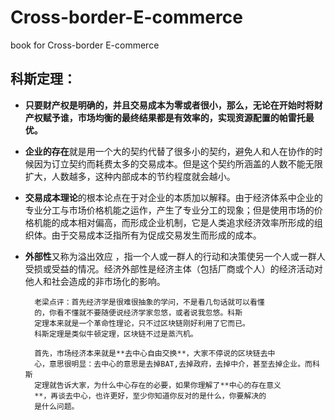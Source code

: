 # Cross-border-E-commerce
book for Cross-border E-commerce

## 科斯定理：
* **只要财产权是明确的，并且交易成本为零或者很小，那么，无论在开始时将财产权赋予谁，市场均衡的最终结果都是有效率的，实现资源配置的帕雷托最优。**
* **企业的存在**就是用一个大的契约代替了很多小的契约，避免人和人在协作的时候因为订立契约而耗费太多的交易成本。但是这个契约所涵盖的人数不能无限扩大，人数越多，这种内部成本的节约程度就会越小。
* **交易成本理论**的根本论点在于对企业的本质加以解释。由于经济体系中企业的专业分工与市场价格机能之运作，产生了专业分工的现象；但是使用市场的价格机能的成本相对偏高，而形成企业机制，它是人类追求经济效率所形成的组织体。由于交易成本泛指所有为促成交易发生而形成的成本。
* **外部性**又称为溢出效应 ，指一个人或一群人的行动和决策使另一个人或一群人受损或受益的情况。经济外部性是经济主体（包括厂商或个人）的经济活动对他人和社会造成的非市场化的影响。

        老梁点评：首先经济学是很难很抽象的学问，不是看几句话就可以看懂
        的，你看不懂就不要随便说经济学家忽悠，或者说我忽悠。科斯
        定理本来就是一个革命性理论，只不过区块链刚好利用了它而已。
        科斯定理是类似牛顿定理，区块链不过是蒸汽机。
        
        首先，市场经济本来就是**去中心自由交换**，大家不停说的区块链去中 
        心，意思很明显：去中心的意思是去掉BAT,去掉政府，去掉中介，甚至去掉企业。而科斯
        定理就告诉大家，为什么中心存在的必要，如果你理解了**中心的存在意义
        **，再谈去中心，也许更好，至少你知道你反对的是什么，你要解决的
        是什么问题。
